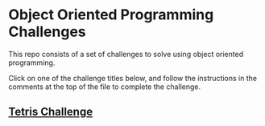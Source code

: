 # Object Oriented Programming Challenges

This repo consists of a set of challenges to solve using object oriented programming.

Click on one of the challenge titles below, and follow the instructions in the comments at the top of the file to complete the challenge.

## [Tetris Challenge](tetris.py)